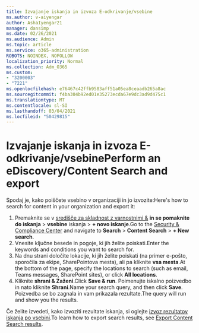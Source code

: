 ```yaml
---
title: Izvajanje iskanja in izvoza E-odkrivanje/vsebine
ms.author: v-aiyengar
author: AshaIyengar21
manager: dansimp
ms.date: 02/26/2021
ms.audience: Admin
ms.topic: article
ms.service: o365-administration
ROBOTS: NOINDEX, NOFOLLOW
localization_priority: Normal
ms.collection: Adm_O365
ms.custom:
- "3200003"
- "7221"
ms.openlocfilehash: e76467c42ffb9583aff51a05ea8ceaadb265a8ac
ms.sourcegitcommit: f4ba304b92ed01e35273ecda67e9dc3ad9d475c1
ms.translationtype: MT
ms.contentlocale: sl-SI
ms.lasthandoff: 03/04/2021
ms.locfileid: "50429815"
---
```

# <a name="perform-an-ediscoverycontent-search-and-export"></a><span data-ttu-id="bdcbd-102">Izvajanje iskanja in izvoza E-odkrivanje/vsebine</span><span class="sxs-lookup"><span data-stu-id="bdcbd-102">Perform an eDiscovery/Content Search and export</span></span>

<span data-ttu-id="bdcbd-103">Spodaj je, kako poiščete vsebino v organizaciji in jo izvozite:</span><span class="sxs-lookup"><span data-stu-id="bdcbd-103">Here's how to search for content in your organization and export it:</span></span>

1. <span data-ttu-id="bdcbd-104">Premaknite se v [središče za skladnost z varnostnimi &](https://go.microsoft.com/fwlink/?linkid=2086958) **in se pomaknite do iskanja**  >  **vsebine** iskanja  >  **+ novo iskanje**.</span><span class="sxs-lookup"><span data-stu-id="bdcbd-104">Go to the [Security & Compliance Center](https://go.microsoft.com/fwlink/?linkid=2086958) and navigate to **Search** > **Content Search** > **+ New search**.</span></span>
1. <span data-ttu-id="bdcbd-105">Vnesite ključne besede in pogoje, ki jih želite poiskati.</span><span class="sxs-lookup"><span data-stu-id="bdcbd-105">Enter the keywords and conditions you want to search for.</span></span>
1. <span data-ttu-id="bdcbd-106">Na dnu strani določite lokacije, ki jih želite poiskati (na primer e-pošto, sporočila za ekipe, SharePointova mesta), ali pa kliknite **vsa mesta**.</span><span class="sxs-lookup"><span data-stu-id="bdcbd-106">At the bottom of the page, specify the locations to search (such as email, Teams messages, SharePoint sites), or click **All locations**.</span></span>
1. <span data-ttu-id="bdcbd-107">Kliknite **shrani & Zaženi**.</span><span class="sxs-lookup"><span data-stu-id="bdcbd-107">Click **Save & run**.</span></span> <span data-ttu-id="bdcbd-108">Poimenujte iskalno poizvedbo in nato kliknite **Shrani**.</span><span class="sxs-lookup"><span data-stu-id="bdcbd-108">Name your search query, and then click **Save**.</span></span> <span data-ttu-id="bdcbd-109">Poizvedba se bo zagnala in vam prikazala rezultate.</span><span class="sxs-lookup"><span data-stu-id="bdcbd-109">The query will run and show you the results.</span></span>

<span data-ttu-id="bdcbd-110">Če želite izvedeti, kako izvoziti rezultate iskanja, si oglejte [izvoz rezultatov iskanja po vsebini](https://go.microsoft.com/fwlink/?linkid=2102118).</span><span class="sxs-lookup"><span data-stu-id="bdcbd-110">To learn how to export search results, see [Export Content Search results](https://go.microsoft.com/fwlink/?linkid=2102118).</span></span>

